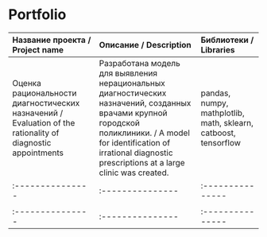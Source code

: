 # Portfolio

| Название проекта / Project name | Описание / Description | Библиотеки / Libraries |
|:---------------|:---------------|:---------------|
| Оценка рациональности диагностических назначений / Evaluation of the rationality of diagnostic appointments | Разработана модель для выявления нерациональных диагностических назначений, созданных врачами крупной городской поликлиники. / A model for identification of irrational diagnostic prescriptions at a large clinic was created. | pandas, numpy, mathplotlib, math, sklearn, catboost, tensorflow               |
|:---------------|:---------------|:---------------|
|                |                |                |
|:---------------|:---------------|:---------------|
